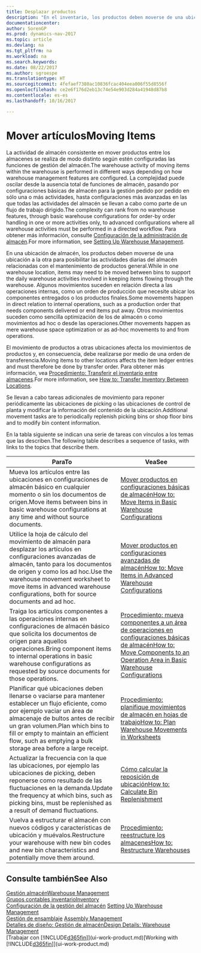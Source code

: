 ```yaml
---
title: Desplazar productos
description: "En el inventario, los productos deben moverse de una ubicación a la otra para posibilitar las actividades diarias del almacén relacionadas con el mantenimiento de productos general. Algunos movimientos suceden en relación directa a las operaciones internas, como un orden de producción que necesite ubicar los componentes entregados o los productos finales. Otros movimientos suceden como sencilla optimización de los de almacén o como movimientos ad hoc o desde las operaciones."
documentationcenter: 
author: SorenGP
ms.prod: dynamics-nav-2017
ms.topic: article
ms.devlang: na
ms.tgt_pltfrm: na
ms.workload: na
ms.search.keywords: 
ms.date: 08/22/2017
ms.author: sgroespe
ms.translationtype: HT
ms.sourcegitcommit: 4fefaef7380ac10836fcac404eea006f55d8556f
ms.openlocfilehash: ce2e6f176d2eb13c74e54e903d284a41948d87b8
ms.contentlocale: es-es
ms.lasthandoff: 10/16/2017

---
```

# <a name="moving-items"></a><span data-ttu-id="96982-105">Mover artículos</span><span class="sxs-lookup"><span data-stu-id="96982-105">Moving Items</span></span>
<span data-ttu-id="96982-106">La actividad de almacén consistente en mover productos entre los almacenes se realiza de modo distinto según estén configuradas las funciones de gestión del almacén.</span><span class="sxs-lookup"><span data-stu-id="96982-106">The warehouse activity of moving items within the warehouse is performed in different ways depending on how warehouse management features are configured.</span></span> <span data-ttu-id="96982-107">La complejidad puede oscilar desde la ausencia total de funciones de almacén, pasando por configuraciones básicas de almacén para la gestión pedido por pedido en sólo una o más actividades, hasta configuraciones más avanzadas en las que todas las actividades del almacén se llevan a cabo como parte de un flujo de trabajo dirigido.</span><span class="sxs-lookup"><span data-stu-id="96982-107">The complexity can rank from no warehouse features, through basic warehouse configurations for order-by order handling in one or more activities only, to advanced configurations where all warehouse activities must be performed in a directed workflow.</span></span> <span data-ttu-id="96982-108">Para obtener más información, consulte [Configuración de la administración de almacén](warehouse-setup-warehouse.md).</span><span class="sxs-lookup"><span data-stu-id="96982-108">For more information, see [Setting Up Warehouse Management](warehouse-setup-warehouse.md).</span></span>

<span data-ttu-id="96982-109">En una ubicación de almacén, los productos deben moverse de una ubicación a la otra para posibilitar las actividades diarias del almacén relacionadas con el mantenimiento de productos general.</span><span class="sxs-lookup"><span data-stu-id="96982-109">While in one warehouse location, items may need to be moved between bins to support the daily warehouse activities involved in keeping items flowing through the warehouse.</span></span> <span data-ttu-id="96982-110">Algunos movimientos suceden en relación directa a las operaciones internas, como un orden de producción que necesite ubicar los componentes entregados o los productos finales.</span><span class="sxs-lookup"><span data-stu-id="96982-110">Some movements happen in direct relation to internal operations, such as a production order that needs components delivered or end items put away.</span></span> <span data-ttu-id="96982-111">Otros movimientos suceden como sencilla optimización de los de almacén o como movimientos ad hoc o desde las operaciones.</span><span class="sxs-lookup"><span data-stu-id="96982-111">Other movements happen as mere warehouse space optimization or as ad-hoc movements to and from operations.</span></span>

<span data-ttu-id="96982-112">El movimiento de productos a otras ubicaciones afecta los movimientos de productos y, en consecuencia, debe realizarse por medio de una orden de transferencia.</span><span class="sxs-lookup"><span data-stu-id="96982-112">Moving items to other locations affects the item ledger entries and must therefore be done by transfer order.</span></span> <span data-ttu-id="96982-113">Para obtener más información, vea [Procedimiento: Transferir el inventario entre almacenes](inventory-how-transfer-between-locations.md).</span><span class="sxs-lookup"><span data-stu-id="96982-113">For more information, see [How to: Transfer Inventory Between Locations](inventory-how-transfer-between-locations.md).</span></span>  

<span data-ttu-id="96982-114">Se llevan a cabo tareas adicionales de movimiento para reponer periódicamente las ubicaciones de picking o las ubicaciones de control de planta y modificar la información del contenido de la ubicación.</span><span class="sxs-lookup"><span data-stu-id="96982-114">Additional movement tasks are to periodically replenish picking bins or shop floor bins and to modify bin content information.</span></span>  

 <span data-ttu-id="96982-115">En la tabla siguiente se indican una serie de tareas con vínculos a los temas que las describen.</span><span class="sxs-lookup"><span data-stu-id="96982-115">The following table describes a sequence of tasks, with links to the topics that describe them.</span></span>   

|<span data-ttu-id="96982-116">**Para**</span><span class="sxs-lookup"><span data-stu-id="96982-116">**To**</span></span>|<span data-ttu-id="96982-117">**Vea**</span><span class="sxs-lookup"><span data-stu-id="96982-117">**See**</span></span>|  
|------------|-------------|  
|<span data-ttu-id="96982-118">Mueva los artículos entre las ubicaciones en configuraciones de almacén básico en cualquier momento o sin los documentos de origen.</span><span class="sxs-lookup"><span data-stu-id="96982-118">Move items between bins in basic warehouse configurations at any time and without source documents.</span></span>|[<span data-ttu-id="96982-119">Mover productos en configuraciones básicas de almacén</span><span class="sxs-lookup"><span data-stu-id="96982-119">How to: Move Items in Basic Warehouse Configurations</span></span>](warehouse-how-to-move-items-ad-hoc-in-basic-warehousing.md)|
|<span data-ttu-id="96982-120">Utilice la hoja de cálculo del movimiento de almacén para desplazar los artículos en configuraciones avanzadas de almacén, tanto para los documentos de origen y como los ad hoc.</span><span class="sxs-lookup"><span data-stu-id="96982-120">Use the warehouse movement worksheet to move items in advanced warehouse configurations, both for source documents and ad hoc.</span></span>|[<span data-ttu-id="96982-121">Mover productos en configuraciones avanzadas de almacén</span><span class="sxs-lookup"><span data-stu-id="96982-121">How to: Move Items in Advanced Warehouse Configurations</span></span>](warehouse-how-to-move-items-in-advanced-warehousing.md)|  
|<span data-ttu-id="96982-122">Traiga los artículos componentes a las operaciones internas en configuraciones de almacén básico que solicita los documentos de origen para aquellos operaciones.</span><span class="sxs-lookup"><span data-stu-id="96982-122">Bring component items to internal operations in basic warehouse configurations as requested by source documents for those operations.</span></span>|[<span data-ttu-id="96982-123">Procedimiento: mueva componentes a un área de operaciones en configuraciones básicas de almacén</span><span class="sxs-lookup"><span data-stu-id="96982-123">How to: Move Components to an Operation Area in Basic Warehouse Configurations</span></span>](warehouse-how-to-move-components-to-an-operation-area-in-basic-warehousing.md)|
|<span data-ttu-id="96982-124">Planificar qué ubicaciones deben llenarse o vaciarse para mantener establecer un flujo eficiente, como por ejemplo vaciar un área de almacenaje de bultos antes de recibir un gran volumen.</span><span class="sxs-lookup"><span data-stu-id="96982-124">Plan which bins to fill or empty to maintain an efficient flow, such as emptying a bulk storage area before a large receipt.</span></span>|[<span data-ttu-id="96982-125">Procedimiento: planifique movimientos de almacén en hojas de trabajo</span><span class="sxs-lookup"><span data-stu-id="96982-125">How to: Plan Warehouse Movements in Worksheets</span></span>](warehouse-how-to-plan-warehouse-movements-in-worksheets.md)|
|<span data-ttu-id="96982-126">Actualizar la frecuencia con la que las ubicaciones, por ejemplo las ubicaciones de picking, deben reponerse como resultado de las fluctuaciones en la demanda.</span><span class="sxs-lookup"><span data-stu-id="96982-126">Update the frequency at which bins, such as picking bins, must be replenished as a result of demand fluctuations.</span></span>|[<span data-ttu-id="96982-127">Cómo calcular la reposición de ubicación</span><span class="sxs-lookup"><span data-stu-id="96982-127">How to: Calculate Bin Replenishment</span></span>](warehouse-how-to-calculate-bin-replenishment.md)|
|<span data-ttu-id="96982-128">Vuelva a estructurar el almacén con nuevos códigos y características de ubicación y muévalos.</span><span class="sxs-lookup"><span data-stu-id="96982-128">Restructure your warehouse with new bin codes and new bin characteristics and potentially move them around.</span></span>|[<span data-ttu-id="96982-129">Procedimiento: reestructure los almacenes</span><span class="sxs-lookup"><span data-stu-id="96982-129">How to: Restructure Warehouses</span></span>](warehouse-how-to-restructure-warehouses.md)|  

## <a name="see-also"></a><span data-ttu-id="96982-130">Consulte también</span><span class="sxs-lookup"><span data-stu-id="96982-130">See Also</span></span>  
[<span data-ttu-id="96982-131">Gestión almacén</span><span class="sxs-lookup"><span data-stu-id="96982-131">Warehouse Management</span></span>](warehouse-manage-warehouse.md)  
[<span data-ttu-id="96982-132">Grupos contables inventario</span><span class="sxs-lookup"><span data-stu-id="96982-132">Inventory</span></span>](inventory-manage-inventory.md)  
<span data-ttu-id="96982-133">[Configuración de la gestión del almacén](warehouse-setup-warehouse.md)   </span><span class="sxs-lookup"><span data-stu-id="96982-133">[Setting Up Warehouse Management](warehouse-setup-warehouse.md)   </span></span>  
<span data-ttu-id="96982-134">[Gestión de ensamblaje](assembly-assemble-items.md)  </span><span class="sxs-lookup"><span data-stu-id="96982-134">[Assembly Management](assembly-assemble-items.md)  </span></span>  
[<span data-ttu-id="96982-135">Detalles de diseño: Gestión de almacén</span><span class="sxs-lookup"><span data-stu-id="96982-135">Design Details: Warehouse Management</span></span>](design-details-warehouse-management.md)  
<span data-ttu-id="96982-136">[Trabajar con [!INCLUDE[d365fin](includes/d365fin_md.md)]](ui-work-product.md)</span><span class="sxs-lookup"><span data-stu-id="96982-136">[Working with [!INCLUDE[d365fin](includes/d365fin_md.md)]](ui-work-product.md)</span></span>

